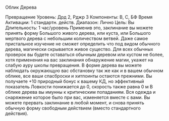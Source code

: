 
Облик Дерева

Превращение
Уровень: Дрд 2, Рджр 3
Компоненты: В, С, БФ
Время Активации: 1 стандартн. действ.
Диапазон: Лично
Цель: Вы
Длительность: 1 час/уровень
Применив это, заклинание вы можете
принять форму Большого живого дерева, или куста, или Большого мертвого
дерева с небольшим количеством ветвей. Даже самое пристальное изучение
не сможет определить что под видом
обычного дерева, магически скрывается живое существо. Для всех обычных
проверок вы будете оставаться обычным деревом или кустом не более, хотя
применения на вас заклинания обнаружение магии, укажет на слабую ауру
школы превращения. В форме дерева
вы можете наблюдать окружающую вас
обстановку так же как и в вашем обычном облике, все ваши спасброски и хитпоинты остаются прежними. Вы получаете +10 природный бонус к вашему
КД, но эффективный показатель Ловкости понижается до 0, скорость также
равна 0 м В облике дерева вы имунны
к критическим попаданиям. Вся одежда
и снаряжение которое было при вас, изменяется вместе с вами.
Вы можете прервать заклинание в
любой момент, и снова принять обычную форму свободным действием (вместо стандартного действия).